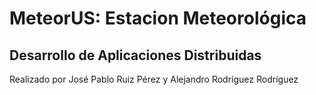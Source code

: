 # MeteorUS: Estacion Meteorológica

## Desarrollo de Aplicaciones Distribuidas

Realizado por José Pablo Ruiz Pérez y Alejandro Rodríguez Rodríguez